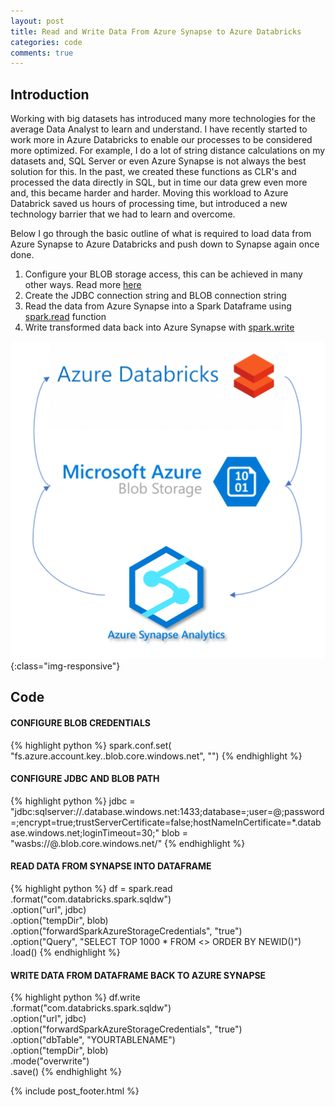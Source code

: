 ```yaml
---
layout: post
title: Read and Write Data From Azure Synapse to Azure Databricks
categories: code
comments: true
---
```


## Introduction

Working with big datasets has introduced many more technologies for the average Data Analyst to learn and understand. I have recently started to work more in Azure Databricks to enable our processes to be considered more optimized. For example, I do a lot of string distance calculations on my datasets and, SQL Server or even Azure Synapse is not always the best solution for this. In the past, we created these functions as CLR's and processed the data directly in SQL, but in time our data grew even more and, this became harder and harder. Moving this workload to Azure Databrick saved us hours of processing time, but introduced a new technology barrier that we had to learn and overcome.

Below I go through the basic outline of what is required to load data from Azure Synapse to Azure Databricks and push down to Synapse again once done.

 1. Configure your BLOB storage access, this can be achieved in many other ways. Read more [here](https://docs.databricks.com/data/data-sources/azure/azure-storage.html)
 2. Create the JDBC connection string and BLOB connection string
 3. Read the data from Azure Synapse into a Spark Dataframe using [spark.read](https://spark.apache.org/docs/latest/sql-data-sources-load-save-functions.html) function
 4. Write transformed data back into Azure Synapse with [spark.write](https://spark.apache.org/docs/2.3.0/sql-programming-guide.html)


 ![@JPVoogt](/public/img/JVoogt_Read-and-Write-Data-From-Azure-Synapse-to-Azure-Databricks_1.png){:class="img-responsive"}


## Code

#### CONFIGURE BLOB CREDENTIALS

{% highlight python %}
spark.conf.set(
  "fs.azure.account.key.<BLOBSTORAGENAME>.blob.core.windows.net",
  "<ACCESSKEY>")
{% endhighlight %}

#### CONFIGURE JDBC AND BLOB PATH

{% highlight python %}
jdbc = "jdbc:sqlserver://<YOURSERVERNAME>.database.windows.net:1433;database=<YOURDATABASENAME>;user=<SQLUSERNAME>@<YOURDATABASENAME>;password=<PASSWORD>;encrypt=true;trustServerCertificate=false;hostNameInCertificate=*.database.windows.net;loginTimeout=30;"
blob = "wasbs://<BLOBCONTAINER>@<BLOBSTORAGENAME>.blob.core.windows.net/"
{% endhighlight %}

#### READ DATA FROM SYNAPSE INTO DATAFRAME

{% highlight python %}
df = spark.read \
  .format("com.databricks.spark.sqldw") \
  .option("url", jdbc) \
  .option("tempDir", blob) \
  .option("forwardSparkAzureStorageCredentials", "true") \
  .option("Query", "SELECT TOP 1000 * FROM <> ORDER BY NEWID()") \
  .load()
{% endhighlight %}

#### WRITE DATA FROM DATAFRAME BACK TO AZURE SYNAPSE

{% highlight python %}
df.write \
  .format("com.databricks.spark.sqldw") \
  .option("url", jdbc) \
  .option("forwardSparkAzureStorageCredentials", "true") \
  .option("dbTable", "YOURTABLENAME") \
  .option("tempDir", blob) \
  .mode("overwrite") \
  .save()
{% endhighlight %}


{% include post_footer.html %}
